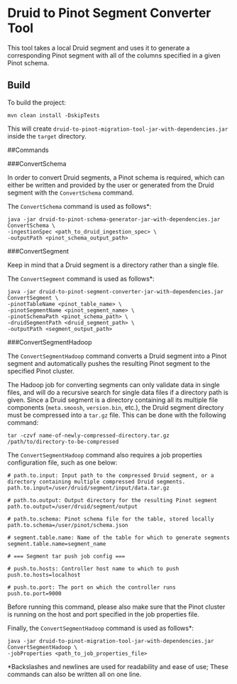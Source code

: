 <!--

    Licensed to the Apache Software Foundation (ASF) under one
    or more contributor license agreements.  See the NOTICE file
    distributed with this work for additional information
    regarding copyright ownership.  The ASF licenses this file
    to you under the Apache License, Version 2.0 (the
    "License"); you may not use this file except in compliance
    with the License.  You may obtain a copy of the License at

      http://www.apache.org/licenses/LICENSE-2.0

    Unless required by applicable law or agreed to in writing,
    software distributed under the License is distributed on an
    "AS IS" BASIS, WITHOUT WARRANTIES OR CONDITIONS OF ANY
    KIND, either express or implied.  See the License for the
    specific language governing permissions and limitations
    under the License.

-->
# Druid to Pinot Segment Converter Tool

This tool takes a local Druid segment and uses it to generate a corresponding Pinot segment with all of the columns 
specified in a given Pinot schema.

## Build
To build the project:

```
mvn clean install -DskipTests
```

This will create `druid-to-pinot-migration-tool-jar-with-dependencies.jar` inside the `target` directory.

##Commands

###ConvertSchema

In order to convert Druid segments, a Pinot schema is required, which can either be written and provided by the user or
generated from the Druid segment with the `ConvertSchema` command.

The `ConvertSchema` command is used as follows*:

```
java -jar druid-to-pinot-schema-generator-jar-with-dependencies.jar ConvertSchema \
-ingestionSpec <path_to_druid_ingestion_spec> \
-outputPath <pinot_schema_output_path>
```

###ConvertSegment

Keep in mind that a Druid segment is a directory rather than a single file.

The `ConvertSegment` command is used as follows*:

```
java -jar druid-to-pinot-segment-converter-jar-with-dependencies.jar ConvertSegment \
-pinotTableName <pinot_table_name> \
-pinotSegmentName <pinot_segment_name> \
-pinotSchemaPath <pinot_schema_path> \
-druidSegmentPath <druid_segment_path> \
-outputPath <segment_output_path>
```

###ConvertSegmentHadoop

The `ConvertSegmentHadoop` command converts a Druid segment into a Pinot segment and automatically pushes the resulting
Pinot segment to the specified Pinot cluster.

The Hadoop job for converting segments can only validate data in single files, and will do a recursive search for single
data files if a directory path is given. Since a Druid segment is a directory containing all its multiple file components
(`meta.smoosh`, `version.bin`, etc.), the Druid segment directory must be compressed into a `tar.gz` file. This can be 
done with the following command:

```
tar -czvf name-of-newly-compressed-directory.tar.gz /path/to/directory-to-be-compressed
```

The `ConvertSegmentHadoop` command also requires a job properties configuration file, such as one below:

```
# path.to.input: Input path to the compressed Druid segment, or a directory containing multiple compressed Druid segments.
path.to.input=/user/druid/segment/input/data.tar.gz

# path.to.output: Output directory for the resulting Pinot segment
path.to.output=/user/druid/segment/output

# path.to.schema: Pinot schema file for the table, stored locally
path.to.schema=/user/pinot/schema.json

# segment.table.name: Name of the table for which to generate segments
segment.table.name=segment_name

# === Segment tar push job config ===

# push.to.hosts: Controller host name to which to push
push.to.hosts=localhost

# push.to.port: The port on which the controller runs
push.to.port=9000

```

Before running this command, please also make sure that the Pinot cluster is running on the host and port specified in 
the job properties file.

Finally, the  `ConvertSegmentHadoop` command is used as follows*:

```
java -jar druid-to-pinot-migration-tool-jar-with-dependencies.jar ConvertSegmentHadoop \
-jobProperties <path_to_job_properties_file>
```


*Backslashes and newlines are used for readability and ease of use; These commands can also be written all on one line.